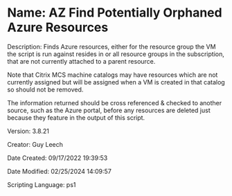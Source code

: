 ﻿# Name: AZ Find Potentially Orphaned Azure Resources

Description: Finds Azure resources, either for the resource group the VM the script is run against resides in or all resource groups in the subscription, that are not currently attached to a parent resource.

Note that Citrix MCS machine catalogs may have resources which are not currently assigned but will be assigned when a VM is created in that catalog so should not be removed.

The information returned should be cross referenced & checked to another source, such as the Azure portal, before any resources are deleted just because they feature in the output of this script.

Version: 3.8.21

Creator: Guy Leech

Date Created: 09/17/2022 19:39:53

Date Modified: 02/25/2024 14:09:57

Scripting Language: ps1

